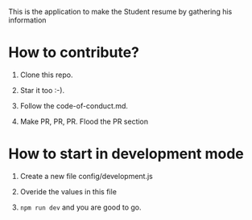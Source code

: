 This is the application to make the Student resume by gathering his information

# How to contribute?
1) Clone this repo.

2) Star it too :-).

3) Follow the code-of-conduct.md.

4) Make PR, PR, PR. Flood the PR section

# How to start in development mode
1) Create a new file config/development.js

2) Overide the values in this file

3) `npm run dev` and you are good to go.
